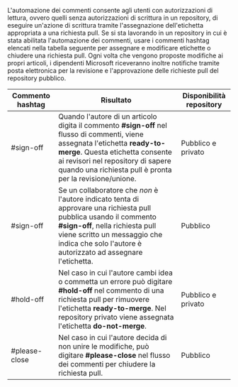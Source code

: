 L'automazione dei commenti consente agli utenti con autorizzazioni di lettura, ovvero quelli senza autorizzazioni di scrittura in un repository, di eseguire un'azione di scrittura tramite l'assegnazione dell'etichetta appropriata a una richiesta pull. Se si sta lavorando in un repository in cui è stata abilitata l'automazione dei commenti, usare i commenti hashtag elencati nella tabella seguente per assegnare e modificare etichette o chiudere una richiesta pull. Ogni volta che vengono proposte modifiche ai propri articoli, i dipendenti Microsoft riceveranno inoltre notifiche tramite posta elettronica per la revisione e l'approvazione delle richieste pull del repository pubblico.


| Commento hashtag | Risultato | Disponibilità repository |
| --- | --- | --- |
| #sign-off |Quando l'autore di un articolo digita il commento **#sign-off** nel flusso di commenti, viene assegnata l'etichetta **ready-to-merge**. Questa etichetta consente ai revisori nel repository di sapere quando una richiesta pull è pronta per la revisione/unione. |Pubblico e privato |
| #sign-off |Se un collaboratore che *non* è l'autore indicato tenta di approvare una richiesta pull pubblica usando il commento **#sign-off**, nella richiesta pull viene scritto un messaggio che indica che solo l'autore è autorizzato ad assegnare l'etichetta. |Pubblico |
| #hold-off |Nel caso in cui l'autore cambi idea o commetta un errore può digitare **#hold-off** nel commento di una richiesta pull per rimuovere l'etichetta **ready-to-merge**. Nel repository privato viene assegnata l'etichetta **do-not-merge**. |Pubblico e privato |
| #please-close |Nel caso in cui l'autore decida di non unire le modifiche, può digitare **#please-close** nel flusso dei commenti per chiudere la richiesta pull. |Pubblico |
